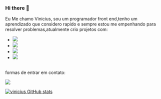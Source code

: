 ### Hi there 👋

Eu Me chamo Vinicius, sou um programador front end,tenho um aprendizado que considero rapido e sempre estou me  empenhando para resolver problemas,atualmente crio projetos com:
<br>
- <img src="https://img.shields.io/badge/HTML5-E34F26?style=for-the-badge&logo=html5&logoColor=white" />
- <img src="https://img.shields.io/badge/CSS3-1572B6?style=for-the-badge&logo=css3&logoColor=white" />
- <img src="https://img.shields.io/badge/JavaScript-F7DF1E?style=for-the-badge&logo=javascript&logoColor=black" />
- <img  src="https://img.shields.io/badge/React-20232A?style=for-the-badge&logo=react&logoColor=61DAFB"                                                                                                        />
<br>
formas de entrar em contato:

<a href="https://www.instagram.com/j.v.vinicius/"><img src="https://img.shields.io/badge/Instagram-E4405F?style=for-the-badge&logo=instagram&logoColor=white" />
  
  [![vinicius GitHub stats](https://github-readme-stats.vercel.app/api?username=vinicius-samico)](https://github.com/anuraghazra/github-readme-stats)


